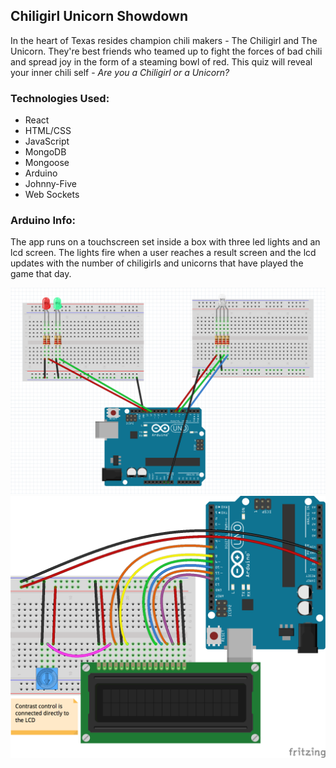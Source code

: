 ## Chiligirl Unicorn Showdown

In the heart of Texas resides champion chili makers - The Chiligirl and The Unicorn. They're best friends who teamed up to fight the forces of bad chili and spread joy in the form of a steaming bowl of red. This quiz will reveal your inner chili self - *Are you a Chiligirl or a Unicorn?*

### Technologies Used:

  * React
  * HTML/CSS
  * JavaScript
  * MongoDB
  * Mongoose
  * Arduino
  * Johnny-Five
  * Web Sockets
  
### Arduino Info:

The app runs on a touchscreen set inside a box with three led lights and an lcd screen. The lights fire when a user reaches a result screen and the lcd updates with the number of chiligirls and unicorns that have played the game that day. 

![arduino/led fritzing diagram](https://github.com/bonnie-bee/ChiligirlUnicornShowdown/blob/master/diagrams/led.PNG?raw=true)
![arduino/lcd fritzing diagram](https://github.com/bonnie-bee/ChiligirlUnicornShowdown/blob/master/diagrams/lcd.png?raw=true)
